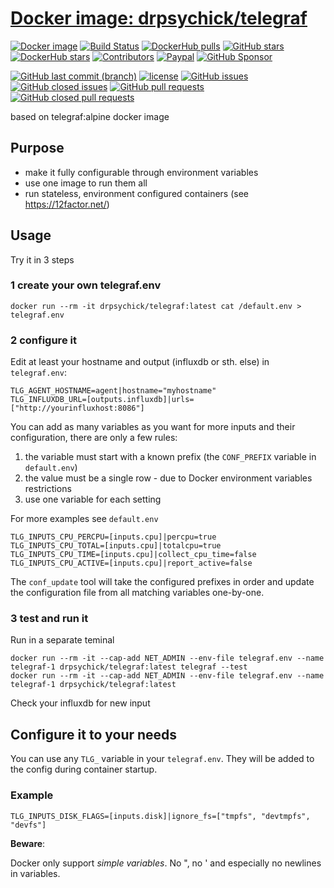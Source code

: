 # [Docker image: drpsychick/telegraf](https://hub.docker.com/r/drpsychick/telegraf/)

[![Docker image](https://img.shields.io/docker/image-size/drpsychick/telegraf?sort=date)](https://hub.docker.com/r/drpsychick/telegraf/tags)
[![Build Status](https://travis-ci.com/DrPsychick/docker-telegraf.svg?branch=master)](https://travis-ci.com/DrPsychick/docker-telegraf)
[![DockerHub pulls](https://img.shields.io/docker/pulls/drpsychick/telegraf.svg)](https://hub.docker.com/r/drpsychick/telegraf/)
[![GitHub stars](https://img.shields.io/github/stars/drpsychick/docker-telegraf.svg)](https://github.com/drpsychick/docker-telegraf)
[![DockerHub stars](https://img.shields.io/docker/stars/drpsychick/telegraf.svg)](https://hub.docker.com/r/drpsychick/telegraf/)
[![Contributors](https://img.shields.io/github/contributors/drpsychick/docker-telegraf.svg)](https://github.com/drpsychick/docker-telegraf/graphs/contributors)
[![Paypal](https://img.shields.io/badge/donate-paypal-00457c.svg?logo=paypal)](https://www.paypal.com/cgi-bin/webscr?cmd=_s-xclick&hosted_button_id=FTXDN7LCDWUEA&source=url)
[![GitHub Sponsor](https://img.shields.io/badge/github-sponsor-blue?logo=github)](https://github.com/sponsors/DrPsychick)

[![GitHub last commit (branch)](https://img.shields.io/github/last-commit/drpsychick/docker-telegraf/master.svg)](https://github.com/drpsychick/docker-telegraf)
[![license](https://img.shields.io/github/license/drpsychick/docker-telegraf.svg)](https://github.com/drpsychick/docker-telegraf/blob/master/LICENSE)
[![GitHub issues](https://img.shields.io/github/issues/drpsychick/docker-telegraf.svg)](https://github.com/drpsychick/docker-telegraf/issues)
[![GitHub closed issues](https://img.shields.io/github/issues-closed/drpsychick/docker-telegraf.svg)](https://github.com/drpsychick/docker-telegraf/issues?q=is%3Aissue+is%3Aclosed)
[![GitHub pull requests](https://img.shields.io/github/issues-pr/drpsychick/docker-telegraf.svg)](https://github.com/drpsychick/docker-telegraf/pulls)
[![GitHub closed pull requests](https://img.shields.io/github/issues-pr-closed/drpsychick/docker-telegraf.svg)](https://github.com/drpsychick/docker-telegraf/pulls?q=is%3Apr+is%3Aclosed)


based on telegraf:alpine docker image

## Purpose
* make it fully configurable through environment variables
* use one image to run them all
* run stateless, environment configured containers (see https://12factor.net/)

## Usage

Try it in 3 steps

### 1 create your own telegraf.env
```
docker run --rm -it drpsychick/telegraf:latest cat /default.env > telegraf.env
```

### 2 configure it
Edit at least your hostname and output (influxdb or sth. else) in `telegraf.env`:
```
TLG_AGENT_HOSTNAME=agent|hostname="myhostname"
TLG_INFLUXDB_URL=[outputs.influxdb]|urls=["http://yourinfluxhost:8086"]
```

You can add as many variables as you want for more inputs and their configuration, there are only a few rules:
1. the variable must start with a known prefix (the `CONF_PREFIX` variable in `default.env`) 
2. the value must be a single row - due to Docker environment variables restrictions
3. use one variable for each setting 

For more examples see `default.env`
```
TLG_INPUTS_CPU_PERCPU=[inputs.cpu]|percpu=true
TLG_INPUTS_CPU_TOTAL=[inputs.cpu]|totalcpu=true
TLG_INPUTS_CPU_TIME=[inputs.cpu]|collect_cpu_time=false
TLG_INPUTS_CPU_ACTIVE=[inputs.cpu]|report_active=false
```
The `conf_update` tool will take the configured prefixes in order and update the configuration file from all matching variables one-by-one.

### 3 test and run it
Run in a separate teminal
```
docker run --rm -it --cap-add NET_ADMIN --env-file telegraf.env --name telegraf-1 drpsychick/telegraf:latest telegraf --test
docker run --rm -it --cap-add NET_ADMIN --env-file telegraf.env --name telegraf-1 drpsychick/telegraf:latest
```

Check your influxdb for new input

## Configure it to your needs
You can use any `TLG_` variable in your `telegraf.env`. They will be added to the config during container startup.

### Example 
```
TLG_INPUTS_DISK_FLAGS=[inputs.disk]|ignore_fs=["tmpfs", "devtmpfs", "devfs"]
```

**Beware**:

Docker only support *simple variables*. No ", no ' and especially no newlines in variables.
